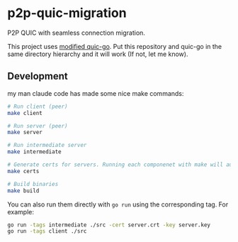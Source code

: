 # p2p-quic-migration
P2P QUIC with seamless connection migration.

This project uses [modified quic-go](https://github.com/kota-yata/quic-go). Put this repository and quic-go in the same directory hierarchy and it will work (If not, let me know).

## Development
my man claude code has made some nice make commands:
```bash
# Run client (peer)
make client

# Run server (peer)
make server

# Run intermediate server
make intermediate

# Generate certs for servers. Running each componenet with make will automatically run this beforehand
make certs

# Build binaries
make build
```

You can also run them directly with `go run` using the corresponding tag. For example:

```bash
go run -tags intermediate ./src -cert server.crt -key server.key
go run -tags client ./src
```

